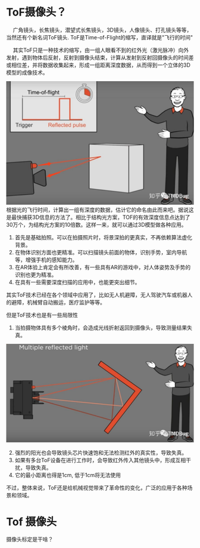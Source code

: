 

# ToF摄像头？

&emsp;  广角镜头，长焦镜头，潜望式长焦镜头，3D镜头，人像镜头、打孔镜头等等，当然还有个新名词ToF镜头.
ToF是Time-of-Flight的缩写，直译就是"飞行的时间"

&emsp;  其实ToF只是一种技术的缩写，由一组人眼看不到的红外光（激光脉冲）向外发射，遇到物体后反射，反射到摄像头结束，计算从发射到反射回摄像头的时间差或相位差，并将数据收集起来，形成一组距离深度数据，从而得到一个立体的3D模型的成像技术。

![picture 1](../images/aa53dc9fdc17900c1f50c007e7f05bf97c496674c5b1b44ad3d049bcf4c03288.png)  
根据光的飞行时间，计算出一组有深度的数据，估计它的命名由此而来吧。据说这是最快捕获3D信息的方法了。相比于结构光方案，TOF的有效深度信息点达到了30万个，为结构光方案的10倍数。这样一来，就可以通过3D模型做各种应用。

1. 首先是基础拍照。可以在拍摄照片时，将景深拍的更真实，不再依赖算法虚化背景。
2. 在物体识别方面也更精准。可以扫描镜头前面的物体，识别手势，室内导航等，增强手机的感知能力。
3. 在AR体验上肯定会有所改善，有一些具有AR的游戏中，对人体姿势及手势的识别也更为精准。
4. 在具有一些需要深度扫描的应用中，也能更突出细节。

其实ToF技术已经在各个领域中应用了，比如无人机避障，无人驾驶汽车或机器人的避障，机械臂自动搬运，医疗监护等等。

但是ToF技术也是有一些局限性

1. 当拍摄物体具有多个棱角时，会造成光线折射返回到摄像头，导致测量结果失真。

![picture 2](../images/2f8244710deb45d56fe22be36bd13ba6b657e02f53f1533ca38a82bf4bdaf811.png)  

2. 强烈的阳光也会导致镜头芯片快速饱和无法检测红外的真实性，导致失真。
3. 如果有多台ToF设备在进行工作时，会导致红外传入其他镜头中，形成互相干扰，导致失真。
4. 它的最小距离也得是1cm, 低于1cm将无法使用

不过，整体来说，ToF还是给机械视觉带来了革命性的变化，广泛的应用于各种场景和领域。

# Tof 摄像头
摄像头标定是干啥？

